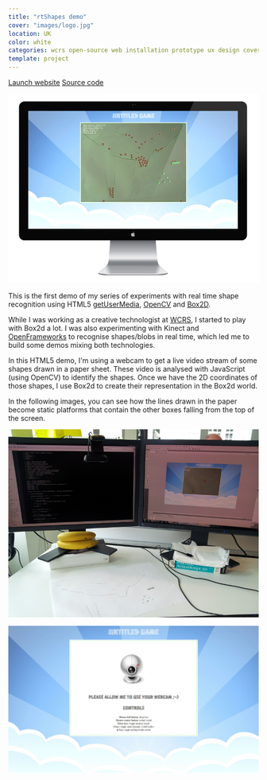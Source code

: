 ```yaml
---
title: "rtShapes demo"
cover: "images/logo.jpg"
location: UK
color: white
categories: wcrs open-source web installation prototype ux design cover webcam
template: project
---
```


<p class="align-center">
<a class="btn" href="http://open.joanmira.com/rtshapes" target="_blank">Launch website</a>
<a class="btn" href="https://github.com/gazpachu/rtshapes" target="_blank">Source code</a>
</p>

![](./images/1.jpg)

This is the first demo of my series of experiments with real time shape recognition using HTML5 [getUserMedia](https://developer.mozilla.org/en-US/docs/Web/API/MediaDevices/getUserMedia), [OpenCV](http://docs.opencv.org/3.1.0/d9/d6d/tutorial_table_of_content_aruco.html#gsc.tab=0) and [Box2D](https://github.com/hecht-software/box2dweb).

While I was working as a creative technologist at [WCRS](http://www.wcrs.com/), I started to play with Box2d a lot. I was also experimenting with Kinect and [OpenFrameworks](http://openframeworks.cc/) to recognise shapes/blobs in real time, which led me to build some demos mixing both technologies.

In this HTML5 demo, I'm using a webcam to get a live video stream of some shapes drawn in a paper sheet. These video is analysed with JavaScript (using OpenCV) to identify the shapes. Once we have the 2D coordinates of those shapes, I use Box2d to create their representation in the Box2d world.

In the following images, you can see how the lines drawn in the paper become static platforms that contain the other boxes falling from the top of the screen.

![](./images/2.jpg)

![](./images/3.jpg)
